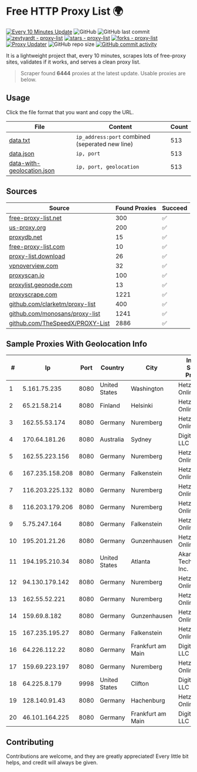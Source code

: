 
# Free HTTP Proxy List 🌍

[![Every 10 Minutes Update](https://github.com/mertguvencli/http-proxy-list/actions/workflows/main.yml/badge.svg?branch=main)](https://github.com/mertguvencli/http-proxy-list/actions/workflows/main.yml)
![GitHub](https://img.shields.io/github/license/mertguvencli/http-proxy-list)
![GitHub last commit](https://img.shields.io/github/last-commit/mertguvencli/http-proxy-list)
[![zevtyardt - proxy-list](https://img.shields.io/static/v1?label=zevtyardt&message=proxy-list&color=blue&logo=github)](https://github.com/zevtyardt/proxy-list "Go to GitHub repo")
[![stars - proxy-list](https://img.shields.io/github/stars/zevtyardt/proxy-list?style=social)](https://github.com/zevtyardt/proxy-list)
[![forks - proxy-list](https://img.shields.io/github/forks/zevtyardt/proxy-list?style=social)](https://github.com/zevtyardt/proxy-list)
[![Proxy Updater](https://github.com/zevtyardt/proxy-list/workflows/Proxy%20Updater/badge.svg)](https://github.com/zevtyardt/proxy-list/actions?query=workflow:"Proxy+Updater")
![GitHub repo size](https://img.shields.io/github/repo-size/zevtyardt/proxy-list)
[![GitHub commit activity](https://img.shields.io/github/commit-activity/m/zevtyardt/proxy-list?logo=commits)](https://github.com/zevtyardt/proxy-list/commits/main)

It is a lightweight project that, every 10 minutes, scrapes lots of free-proxy sites, validates if it works, and serves a clean proxy list.

> Scraper found **6444** proxies at the latest update. Usable proxies are below.

## Usage

Click the file format that you want and copy the URL.

|File|Content|Count|
|----|-------|-----|
|[data.txt](https://raw.githubusercontent.com/mertguvencli/http-proxy-list/main/proxy-list/data.txt)|`ip_address:port` combined (seperated new line)|513|
|[data.json](https://raw.githubusercontent.com/mertguvencli/http-proxy-list/main/proxy-list/data.json)|`ip, port`|513|
|[data-with-geolocation.json](https://raw.githubusercontent.com/mertguvencli/http-proxy-list/main/proxy-list/data-with-geolocation.json)|`ip, port, geolocation`|513|

## Sources

|Source|Found Proxies|Succeed|
|------|-------------|-------|
|[free-proxy-list.net](https://free-proxy-list.net)|300|✅|
|[us-proxy.org](https://www.us-proxy.org)|200|✅|
|[proxydb.net](http://proxydb.net)|15|✅|
|[free-proxy-list.com](https://free-proxy-list.com/?page=&port=&type%5B%5D=http&type%5B%5D=https&up_time=0&search=Search)|10|✅|
|[proxy-list.download](https://www.proxy-list.download/HTTP)|26|✅|
|[vpnoverview.com](https://vpnoverview.com/privacy/anonymous-browsing/free-proxy-servers)|32|✅|
|[proxyscan.io](https://www.proxyscan.io)|100|✅|
|[proxylist.geonode.com](https://proxylist.geonode.com/api/proxy-list?limit=300&page=1&sort_by=lastChecked&sort_type=desc&protocols=http,https)|13|✅|
|[proxyscrape.com](https://api.proxyscrape.com/v2/?request=displayproxies&protocol=http&timeout=10000&country=all&ssl=all&anonymity=all)|1221|✅|
|[github.com/clarketm/proxy-list](https://raw.githubusercontent.com/clarketm/proxy-list/master/proxy-list-raw.txt)|400|✅|
|[github.com/monosans/proxy-list](https://raw.githubusercontent.com/monosans/proxy-list/main/proxies/http.txt)|1241|✅|
|[github.com/TheSpeedX/PROXY-List](https://raw.githubusercontent.com/TheSpeedX/PROXY-List/master/http.txt)|2886|✅|


## Sample Proxies With Geolocation Info

|#|Ip|Port|Country|City|Internet Service Provider|
|-|--|----|-------|----|-------------------------|
|1|5.161.75.235|8080|United States|Washington|Hetzner Online GmbH|
|2|65.21.58.214|8080|Finland|Helsinki|Hetzner Online GmbH|
|3|162.55.53.174|8080|Germany|Nuremberg|Hetzner Online GmbH|
|4|170.64.181.26|8080|Australia|Sydney|DigitalOcean, LLC|
|5|162.55.223.156|8080|Germany|Nuremberg|Hetzner Online GmbH|
|6|167.235.158.208|8080|Germany|Falkenstein|Hetzner Online GmbH|
|7|116.203.225.132|8080|Germany|Nuremberg|Hetzner Online GmbH|
|8|116.203.179.206|8080|Germany|Nuremberg|Hetzner Online GmbH|
|9|5.75.247.164|8080|Germany|Falkenstein|Hetzner Online GmbH|
|10|195.201.21.26|8080|Germany|Gunzenhausen|Hetzner Online GmbH|
|11|194.195.210.34|8080|United States|Atlanta|Akamai Technologies, Inc.|
|12|94.130.179.142|8080|Germany|Nuremberg|Hetzner Online GmbH|
|13|162.55.52.221|8080|Germany|Nuremberg|Hetzner Online GmbH|
|14|159.69.8.182|8080|Germany|Gunzenhausen|Hetzner Online GmbH|
|15|167.235.195.27|8080|Germany|Falkenstein|Hetzner Online GmbH|
|16|64.226.112.22|8080|Germany|Frankfurt am Main|DigitalOcean, LLC|
|17|159.69.223.197|8080|Germany|Nuremberg|Hetzner Online GmbH|
|18|64.225.8.179|9998|United States|Clifton|DigitalOcean, LLC|
|19|128.140.91.43|8080|Germany|Hachenburg|Hetzner Online GmbH|
|20|46.101.164.225|8080|Germany|Frankfurt am Main|DigitalOcean, LLC|



## Contributing

Contributions are welcome, and they are greatly appreciated! Every
little bit helps, and credit will always be given.

